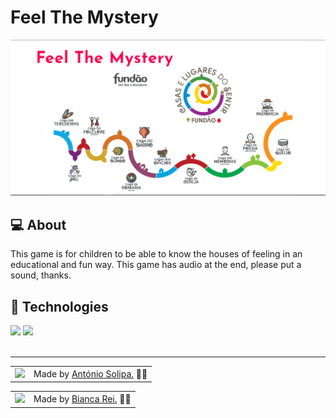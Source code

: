 # Feel The Mystery

![Project result image](./img/img.png)
<br>

## 💻 About

This game is for children to be able to know the houses of feeling in an educational and fun way. 
This game has audio at the end, please put a sound, thanks.

## 🧠 Technologies

<div>
    <img src="https://img.shields.io/badge/HTML5-E34F26?style=for-the-badge&logo=html5&logoColor=white" />
    <img src="https://img.shields.io/badge/CSS3-1572B6?style=for-the-badge&logo=css3&logoColor=white" />
</div>
<br>

---

<table>
  <tr>
    <td>
      <img src="https://github.com/asolipa0.png" width="100px" />
    </td>
    <td>
      Made by <a href="https://github.com/asolipa0">António Solipa.</a> 🙋‍♂️
    </td>
  </tr>
</table>

<table>
  <tr>
    <td>
      <img src="https://github.com/Biancarei2007.png" width="100px" />
    </td>
    <td>
      Made by <a href="https://github.com/Biancarei2007">Bianca Rei.</a> 🙋‍♂️
    </td>
  </tr>
</table>